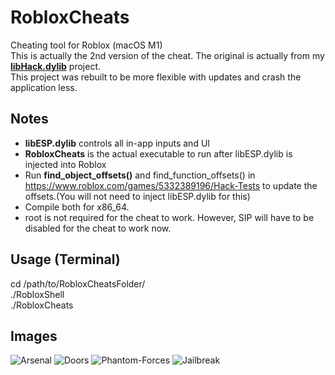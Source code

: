 # RobloxCheats
Cheating tool for Roblox (macOS M1)<br>
This is actually the 2nd version of the cheat. The original is actually from my [<b>libHack.dylib</b>](https://github.com/notahacker8/libHack) project.<br>
This project was rebuilt to be more flexible with updates and crash the application less.<br>

## Notes
 - <b>libESP.dylib</b> controls all in-app inputs and UI
  - <b>RobloxCheats</b> is the actual executable to run after libESP.dylib is injected into Roblox
 - Run <b>find_object_offsets()</b> and find_function_offsets() in https://www.roblox.com/games/5332389196/Hack-Tests to update the offsets.(You will not need to inject libESP.dylib for this)
 - Compile both for x86_64.
 - root is not required for the cheat to work. However, SIP will have to be disabled for the cheat to work now.

## Usage (Terminal)
cd /path/to/RobloxCheatsFolder/<br>
./RobloxShell<br>
./RobloxCheats<br>

## Images

![Arsenal](https://github.com/notahacker8/RobloxCheats/blob/main/RobloxCheats-SameImages/Arsenal.png)
![Doors](https://github.com/notahacker8/RobloxCheats/blob/main/RobloxCheats-SameImages/Doors.png)
![Phantom-Forces](https://github.com/notahacker8/RobloxCheats/blob/main/RobloxCheats-SameImages/Phantom-Forces.png)
![Jailbreak](https://github.com/notahacker8/RobloxCheats/blob/main/RobloxCheats-SameImages/Jailbreak.png)

